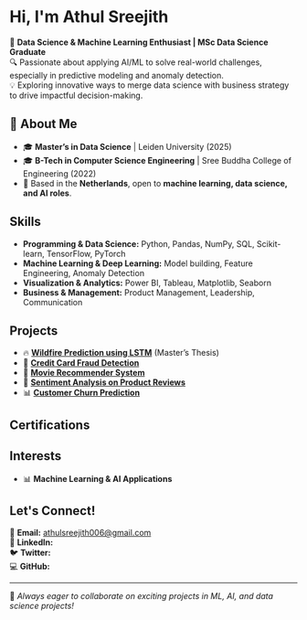 #  Hi, I'm Athul Sreejith

🚀 **Data Science & Machine Learning Enthusiast | MSc Data Science Graduate**  
🔍 Passionate about applying AI/ML to solve real-world challenges, especially in predictive modeling and anomaly detection.  
💡 Exploring innovative ways to merge data science with business strategy to drive impactful decision-making.

## 📌 About Me
- 🎓 **Master’s in Data Science** | Leiden University (2025)  
- 🎓 **B-Tech in Computer Science Engineering** | Sree Buddha College of Engineering (2022)  
- 📌 Based in the **Netherlands**, open to **machine learning, data science, and AI roles**.

## Skills
- **Programming & Data Science:** Python, Pandas, NumPy, SQL, Scikit-learn, TensorFlow, PyTorch  
- **Machine Learning & Deep Learning:** Model building, Feature Engineering, Anomaly Detection  
- **Visualization & Analytics:** Power BI, Tableau, Matplotlib, Seaborn  
- **Business & Management:** Product Management, Leadership, Communication  

## Projects
- 🔥 **[Wildfire Prediction using LSTM](#)** (Master’s Thesis)  
- 🏦 **[Credit Card Fraud Detection](#)**  
- 🎥 **[Movie Recommender System](#)**  
- 💬 **[Sentiment Analysis on Product Reviews](#)**  
- 📊 **[Customer Churn Prediction](#)**  

## Certifications

## Interests
- 📊 **Machine Learning & AI Applications**  


## Let's Connect!
📧 **Email:** athulsreejith006@gmail.com  
📍 **LinkedIn:** [](#)  
🐦 **Twitter:** [](#)  
💻 **GitHub:** [](#)  

---
🚀 *Always eager to collaborate on exciting projects in ML, AI, and data science projects!*
